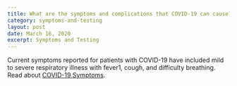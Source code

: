 ```yaml
---
title: What are the symptoms and complications that COVID-19 can cause?
category: symptoms-and-testing
layout: post
date: March 16, 2020
excerpt: Symptoms and Testing
---
```


Current symptoms reported for patients with COVID-19 have included mild to severe respiratory illness with fever1, cough, and 
difficulty breathing. Read about <a href="https://www.cdc.gov/coronavirus/2019-ncov/symptoms-testing/symptoms.html?CDC_AA_refVal=https%3A%2F%2Fwww.cdc.gov%2Fcoronavirus%2F2019-ncov%2Fabout%2Fsymptoms.html"> COVID-19 Symptoms</a>.

